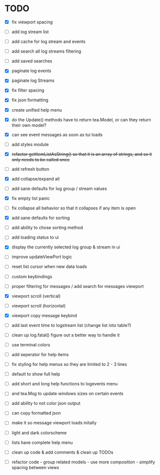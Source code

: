 # TODO
- [x] fix viewport spacing
- [ ] add log stream list
- [ ] add cache for log stream and events
- [ ] add search all log streams filtering
- [ ] add saved searches
- [x] paginate log events
- [x] paginate log Streams
- [x] fix filter spacing
- [x] fix json formatting
- [x] create unified help menu
- [x] do the Update() methods have to return tea.Model, or can they return their own model?
- [x] can see event messages as soon as tui loads
- [ ] add styles module
- [x] ~~refactor getItemListAsString() so that it is an array of strings, and so it only needs to be called once~~
- [ ] add refresh button
- [x] add collapse/expand all
- [ ] add sane defaults for log group / stream values
- [x] fix empty list panic
- [ ] fix collapse all behavior so that it collapses if any item is open
- [x] add sane defaults for sorting
- [ ] add ability to chose sorting method
- [ ] add loading status to ui
- [x] display the currently selected log group & stream in ui
- [ ] improve updateViewPort logic
- [ ] reset list cursor when new data loads
- [ ] custom keybindings
- [ ] proper filtering for messages / add search for messages viewport
- [x] viewport scroll (vertical)
- [ ] viewport scroll (horizontal)
- [x] viewport copy message keybind
- [ ] add last event time to logstream list (change list into table?)
- [ ] clean up log.fatal() figure out a better way to handle it
- [ ] use terminal colors
- [ ] add seperator for help items
- [ ] fix styling for help menus so they are limited to 2 - 3 lines
- [ ] default to show full help
- [ ] add short and long help functions to logevents menu
- [ ] and tea.Msg to update windows sizes on certain events
- [ ] add ability to not color json output
- [ ] can copy formatted json
- [ ] make it so message viewport loads initally
- [ ] light and dark colorscheme
- [ ] lists have complete help menu

- [ ] clean up code & add comments & clean up TODOs
- [ ] refactor code - group related models - use more composition - simplify spacing between views 
